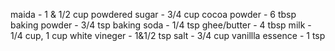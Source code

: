 maida - 1 & 1/2 cup
powdered sugar - 3/4 cup
cocoa powder - 6 tbsp
baking powder - 3/4 tsp
baking soda - 1/4 tsp
ghee/butter - 4 tbsp
milk - 1/4 cup, 1 cup
white vineger - 1&1/2 tsp
salt - 3/4 cup
vanillla essence - 1 tsp 